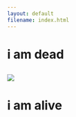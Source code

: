 ```yaml
---
layout: default
filename: index.html
---
```


# i am dead
[<img src="https://images.unsplash.com/photo-1431411207774-da3c7311b5e8?ixlib=rb-0.3.5&q=99&fm=jpg&crop=entropy&cs=tinysrgb&w=2048&fit=max&s=41e14888667c8e1cb308f19201032c78">](./another_page.html)
---

# i am alive


